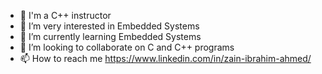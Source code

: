 - 👋 I'm a C++ instructor 
- 👀 I’m very interested in Embedded Systems
- 🌱 I’m currently learning Embedded Systems
- 💞️ I’m looking to collaborate on C and C++ programs
- 📫 How to reach me https://www.linkedin.com/in/zain-ibrahim-ahmed/

<!---
zainibrahim-commits/zainibrahim-commits is a ✨ special ✨ repository because its `README.md` (this file) appears on your GitHub profile.
You can click the Preview link to take a look at your changes.
--->
